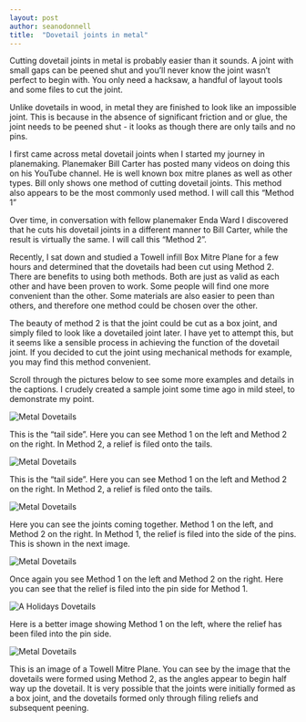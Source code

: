 ```yaml
---
layout: post
author: seanodonnell
title:  "Dovetail joints in metal"
---
```


Cutting dovetail joints in metal is probably easier than it sounds. A joint with small gaps can be peened shut and you’ll never know the joint wasn’t perfect to begin with. You only need a hacksaw, a handful of layout tools and some files to cut the joint.

Unlike dovetails in wood, in metal they are finished to look like an impossible joint. This is because in the absence of significant friction and or glue, the joint needs to be peened shut - it looks as though there are only tails and no pins.

I first came across metal dovetail joints when I started my journey in planemaking. Planemaker Bill Carter has posted many videos on doing this on his YouTube channel. He is well known box mitre planes as well as other types. Bill only shows one method of cutting dovetail joints. This method also appears to be the most commonly used method. I will call this “Method 1”

Over time, in conversation with fellow planemaker Enda Ward I discovered that he cuts his dovetail joints in a different manner to Bill Carter, while the result is virtually the same. I will call this “Method 2”.

Recently, I sat down and studied a Towell infill Box Mitre Plane for a few hours and determined that the dovetails had been cut using Method 2. There are benefits to using both methods. Both are just as valid as each other and have been proven to work. Some people will find one more convenient than the other. Some materials are also easier to peen than others, and therefore one method could be chosen over the other.

The beauty of method 2 is that the joint could be cut as a box joint, and simply filed to look like a dovetailed joint later. I have yet to attempt this, but it seems like a sensible process in achieving the function of the dovetail joint. If you decided to cut the joint using mechanical methods for example, you may find this method convenient.

Scroll through the pictures below to see some more examples and details in the captions. I crudely created a sample joint some time ago in mild steel, to demonstrate my point.

![Metal Dovetails](/assets/images/metaldovetails/1.jpg)

This is the “tail side”. Here you can see Method 1 on the left and Method 2 on the right. In Method 2, a relief is filed onto the tails.

![Metal Dovetails](/assets/images/metaldovetails/2.jpg)

This is the “tail side”. Here you can see Method 1 on the left and Method 2 on the right. In Method 2, a relief is filed onto the tails.

![Metal Dovetails](/assets/images/metaldovetails/3.jpg)

Here you can see the joints coming together. Method 1 on the left, and Method 2 on the right. In Method 1, the relief is filed into the side of the pins. This is shown in the next image.

![Metal Dovetails](/assets/images/metaldovetails/4.jpg)

Once again you see Method 1 on the left and Method 2 on the right. Here you can see that the relief is filed into the pin side for Method 1.

![A Holidays Dovetails](/assets/images/metaldovetails/5.jpg)

Here is a better image showing Method 1 on the left, where the relief has been filed into the pin side.

![Metal Dovetails](/assets/images/metaldovetails/6.jpg)

This is an image of a Towell Mitre Plane. You can see by the image that the dovetails were formed using Method 2, as the angles appear to begin half way up the dovetail. It is very possible that the joints were initially formed as a box joint, and the dovetails formed only through filing reliefs and subsequent peening.


